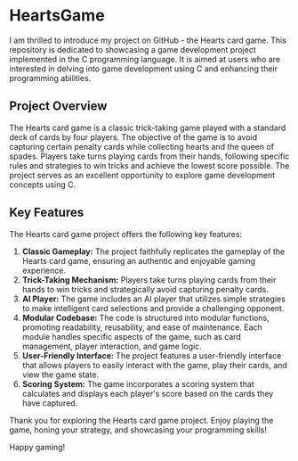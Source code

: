 # HeartsGame
I am thrilled to introduce my project on GitHub - the Hearts card game. This repository is dedicated to showcasing a game development project implemented in the C programming language. It is aimed at users who are interested in delving into game development using C and enhancing their programming abilities.

## Project Overview
The Hearts card game is a classic trick-taking game played with a standard deck of cards by four players. The objective of the game is to avoid capturing certain penalty cards while collecting hearts and the queen of spades. Players take turns playing cards from their hands, following specific rules and strategies to win tricks and achieve the lowest score possible. The project serves as an excellent opportunity to explore game development concepts using C.

## Key Features
The Hearts card game project offers the following key features:
1. **Classic Gameplay:** The project faithfully replicates the gameplay of the Hearts card game, ensuring an authentic and enjoyable gaming experience.
2. **Trick-Taking Mechanism:** Players take turns playing cards from their hands to win tricks and strategically avoid capturing penalty cards.
3. **AI Player:** The game includes an AI player that utilizes simple strategies to make intelligent card selections and provide a challenging opponent.
4. **Modular Codebase:** The code is structured into modular functions, promoting readability, reusability, and ease of maintenance. Each module handles specific aspects of the game, such as card management, player interaction, and game logic.
5. **User-Friendly Interface:** The project features a user-friendly interface that allows players to easily interact with the game, play their cards, and view the game state.
6. **Scoring System:** The game incorporates a scoring system that calculates and displays each player's score based on the cards they have captured.

Thank you for exploring the Hearts card game project. Enjoy playing the game, honing your strategy, and showcasing your programming skills!

Happy gaming!
